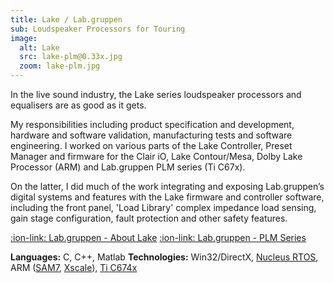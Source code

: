 ```yaml
---
title: Lake / Lab.gruppen
sub: Loudspeaker Processors for Touring
image:
  alt: Lake
  src: lake-plm@0.33x.jpg
  zoom: lake-plm.jpg
---
```

In the live sound industry, the Lake series loudspeaker processors and equalisers are as good as it gets.

My responsibilities including product specification and development, hardware and software validation, manufacturing tests and software engineering. I worked on various parts of the Lake Controller, Preset Manager and firmware for the Clair iO, Lake Contour/Mesa, Dolby Lake Processor (ARM) and Lab.gruppen PLM series (Ti C67x).

On the latter, I did much of the work integrating and exposing Lab.gruppen’s digital systems and features with the Lake firmware and controller software, including the front panel, 'Load Library' complex impedance load sensing, gain stage configuration, fault protection and other safety features.

[:ion-link: Lab.gruppen - About Lake][lake]
[:ion-link: Lab.gruppen - PLM Series][plm]

**Languages:** C, C++, Matlab
**Technologies:** Win32/DirectX, [Nucleus RTOS][nucleus], ARM ([SAM7][sam7], [Xscale][pxa]), [Ti C674x][c674x]


[lake]:http://labgruppen.com/about/about-lake
[lakep]:http://labgruppen.com/technology/lake-processing
[plm]:http://labgruppen.com/series/plm-series


[nucleus]:https://www.mentor.com/embedded-software/nucleus/
[sam7]:http://www.atmel.com/products/microcontrollers/ARM/sam7s_se.aspx
[pxa]:http://www.marvell.com/application-processors/pxa-family/
[c674x]:http://www.ti.com/lsds/ti/processors/dsp/c6000_dsp/c674x/overview.page
